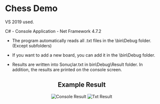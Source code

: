 # Chess Demo

VS 2019 used.

C# - Console Application - Net Framework 4.7.2

 - The program automatically reads all .txt files in the \bin\Debug folder. (Except subfolders)
  * If you want to add a new board, you can add it in the \bin\Debug folder.<br>
 - Results are written into Sonuçlar.txt in bin\Debug\Result folder. In addition, the results are printed on the console screen.




<h2 align = "center">Example Result<br></h2>

<p align="center"> 
  <img src="https://user-images.githubusercontent.com/72505613/139137816-63f96647-2cd0-4342-8860-8798bcfe1c54.jpg"  title="Console Result">
  <img src="https://user-images.githubusercontent.com/72505613/139138256-7f4b8404-b5e1-4160-939e-9e09cf22dc05.jpg"  title="Txt Result">
  
</p>


